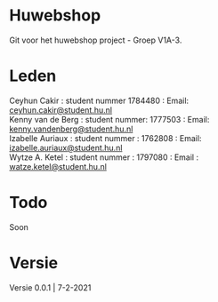 # Huwebshop
Git voor het huwebshop project - Groep V1A-3.

# Leden

Ceyhun Cakir : student nummer 1784480 : Email: ceyhun.cakir@student.hu.nl<br/>
Kenny van de Berg : student nummer: 1777503 : Email: kenny.vandenberg@student.hu.nl<br/>
Izabelle Auriaux : student nummer : 1762808 : Email: izabelle.auriaux@student.hu.nl<br/>
Wytze A. Ketel : student nummer : 1797080 : Email : watze.ketel@student.hu.nl<br/>
# Todo
Soon

# Versie

Versie 0.0.1 | 7-2-2021
